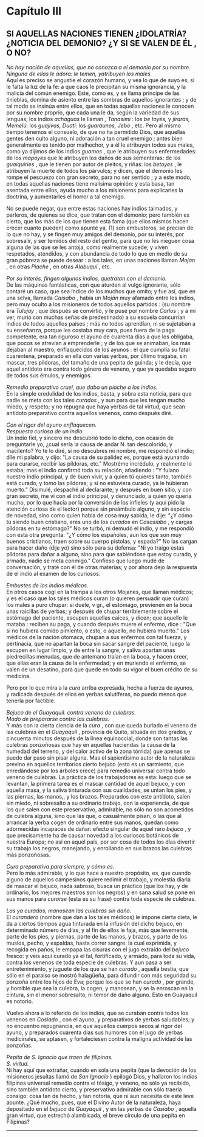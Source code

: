 # Capítulo III
## SI AQUELLAS NACIONES TIENEN ¿IDOLATRÍA? ¿NOTICIA DEL DEMONIO? ¿Y SI SE VALEN DE ÉL , O NO?

_No hay nación de aquellas, que no conozca a el demonio por su nombre._  
_Ninguna de ellas le adora: le temen, yatribuyen los males._  
Aquí es preciso se angustie el corazón humano, y vea lo que de suyo es, si le falta la luz de la fe: a que caos le precipitan su misma ignorancia, y la malicia del común enemigo. Este, como es, y se llama príncipe de las tinieblas, domina de asiento entre las sombras de aquellos ignorantes ; y de tal modo se insinúa entre ellos, que en todas aquellas naciones le conocen por su nombre proprio, que cada una le da, según la variedad de sus lenguas; los indios _achaguas_ le llaman _, Tanasimi_ : los _be toyes,_ y _jiraras, Memelú:_ los _guajivas, Duati:_ los _guaraunos, Jebo_ , etc. Pero al mismo tiempo tenemos el consuelo, de que no ha permitido Dios, que aquellas gentes den culto alguno, ni adoración a tan cruel enemigo ; antes bien generalmente es tenido por malhechor, y a él le atribuyen todos sus males, como ya dijimos de los indios _guamos_ , que le atribuyen sus enfermedades: de los _mapoyes_ que le atribuyen los daños de sus sementeras: de los _guaiquiries_ , que le tienen por autor de pleitos, y riñas: los _betoyes_ , le atribuyen la muerte de todos los párvulos; y dicen, que el demonio les rompe el pescuezo con gran secreto, para no ser sentido ; y a este modo, en todas aquellas naciones tiene malísima opinión: y esta basa, tan asentada entre ellos, ayuda mucho a los misioneros para explicarles la doctrina, y aumentarles el horror a tal enemigo.

No se puede negar, que entre estas naciones hay indios taimados, y parleros, de quienes se dice, que tratan con el demonio; pero también es cierto, que los más de los que tienen esta fama (que ellos mismos hacen crecer cuanto pueden) como apunté ya, (1) son embusteros, se precian de lo que no hay, y se fingen muy amigos del demonio, por su interés, por sobresalir, y ser temidos del resto del gentío, para que no les nieguen cosa alguna de las que se les antoja, como realmente sucede; y viven respetados, atendidos, y con abundancia de todo lo que en medio de su gran pobreza se puede desear : a los tales, en unas naciones llaman _Mojan_ , en otras _Piache_ , en otras _Alabuqui_ , etc.

_Por su interés, fingen algunos indios, quetratan con el demonio._  
De las máquinas fantásticas, con que aturden al vulgo ignorante, sólo contaré un caso, que sea índice de los muchos que omito; y fue así, que en una selva, llamada _Caisabo_ , había un _Moján_ muy afamado entre los indios, pero muy oculto a los misioneros de todos aquellos partidos : (su nombre era _Tulujay_ , que después se convirtió, y le puse por nombre _Carlos_ ; y a mi ver, murió con muchas señas de predestinado) a su escuela concurrían indios de todos aquellos países ; más no todos aprendían, ni se sujetaban a su enseñanza, porque les costaba muy cara, pues fuera de la paga competente, era tan riguroso el ayuno de cuarenta días a que los obligaba, que pocos se atrevían a emprenderle ; y de los que se animaban, los más dejaban al maestro, enflaquecidos de los ayunos : el que cumplía su fatal cuarentena, preparado en ella con varias yerbas, por último tragaba, sin mascar, tres píldoras, del tamaño de una pepita de guinda; y le decía, que aquel antídoto era contra todo género de veneno, y que ya quedaba seguro de todos sus émulos, y enemigos.

_Remedio preparativo cruel, que daba un piache a los indios._  
En la simple credulidad de los indios, basta, y sobra esta noticia, para que nadie se meta con los tales _curados_ , y aun para que les tengan mucho miedo, y respeto; y no repugna que haya yerbas de tal virtud, que sean antídoto preparativo contra aquellos venenos, como después diré.

_Con el rigor del ayuno enflaquecen._  
_Respuesta curiosa de un indio._  
Un indio fiel, y sincero me descubrió todo lo dicho, con ocasión de preguntarle yo, ¿cual sería la causa de andar N. tan descolorido, y macilento? Yo te lo diré, si no descubres mi nombre, me respondió el indio; díle mi palabra, y dijo: "La causa de su palidez es, porque está ayunando para curarse, recibir las píldoras, etc." Mostréme incrédulo, y realmente lo estaba; mas el indio confirmó toda su relación, añadiendo : "Y fulano nuestro indio principal, y de buen vivir, y a quien tú quieres tanto, también está curado, y tomó las píldoras; y si no estuviera curado, ya le hubieran muerto." Disimulé, despaché al declarante; y después en buen sitio, y con gran secreto, me vi con el indio principal, y denunciado, a quien yo quería mucho, por lo que hacía por la conversión de los infieles (y aquí pido la atención curiosa de el lector) porque sin preámbulo alguno, y sin especie de novedad, sino como quien habla de cosa muy sabida, le dije: "¿Y cómo tú siendo buen cristiano, eres uno de los _curados_ en _Casasiabo_ , y cargas píldoras en tu estómago?" No se turbó, ni demudó el indio, y me respondió con esta otra pregunta: "¿Y cómo los españoles, aun los que son muy buenos cristianos, traen sobre su cuerpo pistolas, y espada?" No las cargan para hacer daño (dije yo) sino sólo para su defensa: "Ni yo traigo estas píldoras para dañar a alguno, sino para que sabiéndose que estoy curado, y armado, nadie se meta conmigo." Confieso que luego mudé de conversación, y traté con él de otras materias; y por ahora dejo la respuesta de el indio al examen de los curiosos.

_Embustes de los indios médicos._  
En otros casos cogí en la trampa a los otros Mojanes, que llaman médicos; y es el caso que los tales médicos curan (o quieren persuadir que curan) los males a puro chupar: si duele, v gr., el estómago, previenen en la boca unas raicillas de yerbas; y después de chupar terriblemente sobre el estómago del paciente, escupen aquellas caíces, y dicen; que aquello le mataba : reciben su paga, y cuando después muere el enfermo, dice : "Que si no hubiera comido pimiento, o esto, o aquello, no hubiera muerto." Los médicos de la nación otomaca, chupan a sus enfermos con tal fuerza, y pertinacia, que no apartan la boca sin sacar sangre del paciente, luego la escupen en lugar limpio, y de entre la sangre, y saliva apartan unas piedrecillas menudas, que de antemano traían en la boca, y hacen creer, que ellas eran la causa de la enfermedad; y en muriendo el enfermo, se valen de un desatino, para que quede en todo su vigor el buen crédito de su medicina.

Pero por lo que mira a la _cura_ arriba expresada, hecha a fuerza de ayunos, y radicada después de ellos en yerbas salutíferas, no puedo menos que tenerla por factible.

_Bejuco de el Guayaquil. contra veneno de culebras._  
_Modo de prepararse contra las culebras._  
Y más con la cierta ciencia de la _cura_ , con que queda burlado el veneno de las culebras en el _Guayaquil_ , provincia de Quito, situada en dos grados, y cincuenta minutos después de la línea equinoccial, donde son tantas las culebras ponzoñosas que hay en aquellas haciendas (a causa de la humedad del terreno, y del calor activo de la zona tórrida) que apenas se puede dar paso sin pisar alguna. Mas el sapientísimo autor de la naturaleza previno en aquellos territorios cierto bejuco (esto es un sarmiento, que enredándose por los árboles crece) para remedio universal contra todo veneno de culebras. La práctica de los trabajadores es esta: luego que se levantan, la primera tarea es el mascar cantidad de aquel bejuco, y con aquella masa, y la saliva tinturada con sus cualidades, se untan los pies, y las piernas, las manos,, y los brazos. Preparados con este antídoto, salen sin miedo, ni sobresalto a su ordinario trabajo, con la experiencia, de que los que salen con este preservativo, admirable, no sólo no son acometidos de culebra alguna, sino que las que, o casualmente pisan, o las que al arrancar la yerba cogen de ordinario entre sus manos, quedan como adormecidas incapaces de dañar: efecto singular de aquel raro _bejuco_ , y que precisamente ha de causar novedad a los curiosos botánicos de nuestra Europa; no así en aquel país, por ser cosa de todos los días divertir su trabajo los negros, manejando, y enrollando en sus brazos las culebras más ponzoñosas.

_Cura preparativa para siempre, y cómo es._  
Pero lo más admirable, y lo que hace a nuestro propósito, es, que cuando alguno de aquellos campesinos quiere redimir el trabajo, y molestia diaria de mascar el bejuco, nada sabroso, busca un práctico (que los hay, y de ordinario, los mejores maestros son los negros) y en sana salud se pone en sus manos para _curarse_ (esta es su frase) contra toda especie de culebras.

_Los ya curados, manosean las culebras sin daño._  
El _curandero_ (nombre que dan a los tales médicos) le impone cierta dieta, le da a ciertos tiempos agua tinturada en la infusión del dicho bejuco, en determinado número de días, y al fin de ellos le faja, más que levemente, parte de los pies, y piernas, parte de las manos, y brazos, y parte de los muslos, pecho, y espaldas, hasta correr sangre: la cual exprimida, y recogida en paños, le empapa las cisuras con el jugo extraído del _bejuco_ fresco: y veis aquí curado ya el tal, fortificado, y armado, para toda su vida, contra los venenos de toda especie de culebras. Y aun pasa a ser entretenimiento, y juguete de los que se han _curado_ , aquella bestia, que sólo en el paraíso se mostró halagüeña, para difundir con más seguridad su ponzoña entre los hijos de Eva; porque los que se han _curado_ , por grande, y horrible que sea la culebra, la cogen, y manosean, y se la enroscan en la cintura, sin el menor sobresalto, ni temor de daño alguno. Esto en Guayaquil es notorio.

Vuelvo ahora a lo referido de los indios, que se curaban contra todos los venenos en _Cosiado_ , con el ayuno, y preparativos de yerbas saludables; y no encuentro repugnancia, en que aquellos cuerpos secos al rigor del ayuno, y preparados cuarenta días sus humores con el jugo de yerbas medicinales, se aptasen, y fortaleciesen contra la maligna actividad de las ponzoñas.

_Pepita de S. Ignacio que traen de filipinas._  
_S. virtud._  
Ni hay aquí que extrañar, cuando en sola una pepita (que la devoción de los misioneros jesuítas llamó de _San Ignacio_ ) epilogó Dios, y hallaron los indios filipinos universal remedio contra el tósigo, y veneno, no sólo ya recibido, sino también antídoto cierto, y preservativo admirable con sólo traerla consigo: cosa tan de hecho, y tan notoria, que ni aun necesita de este leve apunte. ¿Qué mucho, pues, que el Divino Autor de la naturaleza, haya depositado en el _bejuco_ de _Guayaquil_ , y en las yerbas de _Casiabo_ , aquella gran virtud, que estrechó alambicada, el breve círculo de una pepita en Filipinas?

* * *